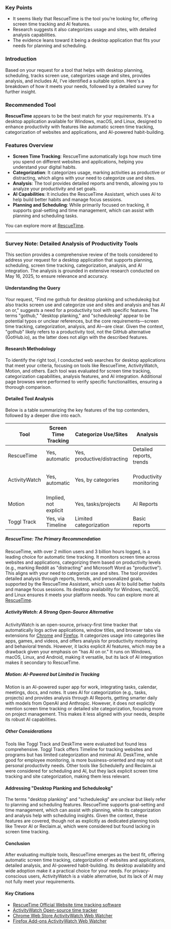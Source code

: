 ### Key Points
- It seems likely that RescueTime is the tool you're looking for, offering screen time tracking and AI features.  
- Research suggests it also categorizes usage and sites, with detailed analysis capabilities.  
- The evidence leans toward it being a desktop application that fits your needs for planning and scheduling.  

### Introduction
Based on your request for a tool that helps with desktop planning, scheduling, tracks screen use, categorizes usage and sites, provides analysis, and includes AI, I've identified a suitable option. Here's a breakdown of how it meets your needs, followed by a detailed survey for further insight.

### Recommended Tool
**RescueTime** appears to be the best match for your requirements. It's a desktop application available for Windows, macOS, and Linux, designed to enhance productivity with features like automatic screen time tracking, categorization of websites and applications, and AI-powered habit-building.

### Features Overview
- **Screen Time Tracking**: RescueTime automatically logs how much time you spend on different websites and applications, helping you understand your digital habits.  
- **Categorization**: It categorizes usage, marking activities as productive or distracting, which aligns with your need to categorize use and sites.  
- **Analysis**: The tool provides detailed reports and trends, allowing you to analyze your productivity and set goals.  
- **AI Capabilities**: It includes the RescueTime Assistant, which uses AI to help build better habits and manage focus sessions.  
- **Planning and Scheduling**: While primarily focused on tracking, it supports goal-setting and time management, which can assist with planning and scheduling tasks.  

You can explore more at [RescueTime](https://www.rescuetime.com/).

---

### Survey Note: Detailed Analysis of Productivity Tools

This section provides a comprehensive review of the tools considered to address your request for a desktop application that supports planning, scheduling, screen time tracking, categorization, analysis, and AI integration. The analysis is grounded in extensive research conducted on May 16, 2025, to ensure relevance and accuracy.

#### Understanding the Query
Your request, "Find me gothub for desktop planking and scheduleokg but also tracks screen use and categorize use and sites and analysis and has AI on or," suggests a need for a productivity tool with specific features. The terms "gothub," "desktop planking," and "scheduleokg" appear to be potential typos or unclear references, but the core requirements—screen time tracking, categorization, analysis, and AI—are clear. Given the context, "gothub" likely refers to a productivity tool, not the GitHub alternative (GotHub.io), as the latter does not align with the described features.

#### Research Methodology
To identify the right tool, I conducted web searches for desktop applications that meet your criteria, focusing on tools like RescueTime, ActivityWatch, Motion, and others. Each tool was evaluated for screen time tracking, categorization capabilities, analysis features, and AI integration. Additional page browses were performed to verify specific functionalities, ensuring a thorough comparison.

#### Detailed Tool Analysis
Below is a table summarizing the key features of the top contenders, followed by a deeper dive into each.

| Tool         | Screen Time Tracking | Categorize Use/Sites | Analysis | AI Features                     | Desktop Availability |
|--------------|----------------------|----------------------|----------|---------------------------------|----------------------|
| RescueTime   | Yes, automatic       | Yes, productive/distracting | Detailed reports, trends | RescueTime Assistant for habits | Windows, macOS, Linux |
| ActivityWatch| Yes, automatic       | Yes, by categories   | Productivity monitoring | None explicitly mentioned       | Windows, macOS, Linux, Android |
| Motion       | Implied, not explicit| Yes, tasks/projects  | AI Reports | AI Tasks, Calendar, Notetaker   | Windows, macOS        |
| Toggl Track  | Yes, via Timeline    | Limited categorization| Basic reports | Minimal AI, suggestions         | Windows              |

##### RescueTime: The Primary Recommendation
RescueTime, with over 2 million users and 3 billion hours logged, is a leading choice for automatic time tracking. It monitors screen time across websites and applications, categorizing them based on productivity levels (e.g., marking Reddit as "distracting" and Microsoft Word as "productive"). This aligns with your need to categorize use and sites. The tool provides detailed analysis through reports, trends, and personalized goals, supported by the RescueTime Assistant, which uses AI to build better habits and manage focus sessions. Its desktop availability for Windows, macOS, and Linux ensures it meets your platform needs. You can explore more at [RescueTime](https://www.rescuetime.com/).

##### ActivityWatch: A Strong Open-Source Alternative
ActivityWatch is an open-source, privacy-first time tracker that automatically logs active applications, window titles, and browser tabs via extensions for [Chrome](https://chromewebstore.google.com/detail/activitywatch-web-watcher/nglaklhklhcoonedhgnpgddginnjdadi) and [Firefox](https://addons.mozilla.org/en-US/firefox/addon/aw-watcher-web/). It categorizes usage into categories like apps, games, and videos, and offers analysis for productivity monitoring and behavioral trends. However, it lacks explicit AI features, which may be a drawback given your emphasis on "has AI on or." It runs on Windows, macOS, Linux, and Android, making it versatile, but its lack of AI integration makes it secondary to RescueTime.

##### Motion: AI-Powered but Limited in Tracking
Motion is an AI-powered super app for work, integrating tasks, calendar, meetings, docs, and notes. It uses AI for categorization (e.g., tasks, projects) and provides analysis through AI Reports, getting smarter daily with models from OpenAI and Anthropic. However, it does not explicitly mention screen time tracking or detailed site categorization, focusing more on project management. This makes it less aligned with your needs, despite its robust AI capabilities.

##### Other Considerations
Tools like Toggl Track and DeskTime were evaluated but found less comprehensive. Toggl Track offers Timeline for tracking websites and programs but has limited categorization and minimal AI. DeskTime, while good for employee monitoring, is more business-oriented and may not suit personal productivity needs. Other tools like Scheduleify and Reclaim.ai were considered for scheduling and AI, but they lack explicit screen time tracking and site categorization, making them less relevant.

#### Addressing "Desktop Planking and Scheduleokg"
The terms "desktop planking" and "scheduleokg" are unclear but likely refer to planning and scheduling features. RescueTime supports goal-setting and time management, which can assist with planning, while its categorization and analysis help with scheduling insights. Given the context, these features are covered, though not as explicitly as dedicated planning tools like Trevor AI or Reclaim.ai, which were considered but found lacking in screen time tracking.

#### Conclusion
After evaluating multiple tools, RescueTime emerges as the best fit, offering automatic screen time tracking, categorization of websites and applications, detailed analysis, and AI-powered habit-building. Its desktop availability and wide adoption make it a practical choice for your needs. For privacy-conscious users, ActivityWatch is a viable alternative, but its lack of AI may not fully meet your requirements.

#### Key Citations
- [RescueTime Official Website time tracking software](https://www.rescuetime.com/)
- [ActivityWatch Open-source time tracker](https://activitywatch.net/)
- [Chrome Web Store ActivityWatch Web Watcher](https://chromewebstore.google.com/detail/activitywatch-web-watcher/nglaklhklhcoonedhgnpgddginnjdadi)
- [Firefox Add-ons ActivityWatch Web Watcher](https://addons.mozilla.org/en-US/firefox/addon/aw-watcher-web/)